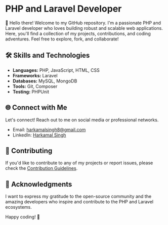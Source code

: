 # PHP and Laravel Developer

👋 Hello there! Welcome to my GitHub repository. I'm a passionate PHP and Laravel developer who loves building robust and scalable web applications. Here, you'll find a collection of my projects, contributions, and coding adventures. Feel free to explore, fork, and collaborate!


## 🛠️ Skills and Technologies

- **Languages:** PHP, JavaScript, HTML, CSS
- **Frameworks:** Laravel
- **Databases:** MySQL, MongoDB
- **Tools:** Git, Composer
- **Testing:** PHPUnit

## 🌐 Connect with Me

Let's connect! Reach out to me on social media or professional networks.

- Email: [harkamalsingh8@gmail.com](mailto:harkamalsingh8@gmail.com)
- LinkedIn: [Harkamal Singh](www.linkedin.com/in/harkamal-singh-a29155ab)

## 🤝 Contributing

If you'd like to contribute to any of my projects or report issues, please check the [Contribution Guidelines](CONTRIBUTING.md).

## 🙏 Acknowledgments

I want to express my gratitude to the open-source community and the amazing developers who inspire and contribute to the PHP and Laravel ecosystems.

Happy coding! 🚀

<!---
harkamalsingh8/harkamalsingh8 is a ✨ special ✨ repository because its `README.md` (this file) appears on your GitHub profile.
You can click the Preview link to take a look at your changes.
--->
